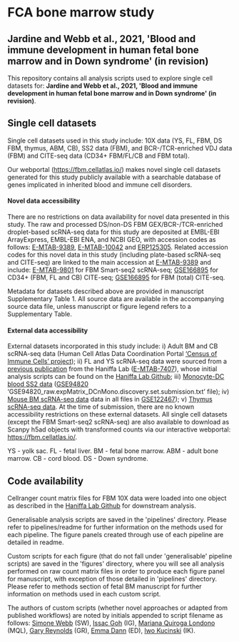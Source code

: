 # FCA bone marrow study
## Jardine and Webb et al., 2021, 'Blood and immune development in human fetal bone marrow and in Down syndrome' (in revision)

This repository contains all analysis scripts used to explore single cell datasets for: **Jardine and Webb et al., 2021, 'Blood and immune development in human fetal bone marrow and in Down syndrome' (in revision)**.

## Single cell datasets 

Single cell datasets used in this study include: 10X data (YS, FL, FBM, DS FBM, thymus, ABM, CB), SS2 data (FBM), and BCR-/TCR-enriched VDJ data (FBM) and CITE-seq data (CD34+ FBM/FL/CB and FBM total). 

Our webportal (https://fbm.cellatlas.io/) makes novel single cell datasets generated for this study publicly available with a searchable database of genes implicated in inherited blood and immune cell disorders.

#### Novel data accessibility
There are no restrictions on data availability for novel data presented in this study. The raw and processed DS/non-DS FBM GEX/BCR-/TCR-enriched droplet-based scRNA-seq data for this study are deposited at EMBL-EBI ArrayExpress, EMBL-EBI ENA, and NCBI GEO, with accession codes as follows: [E-MTAB-9389](https://www.ebi.ac.uk/arrayexpress/experiments/E-MTAB-9389/), [E-MTAB-10042](https://www.ebi.ac.uk/arrayexpress/experiments/E-MTAB-10042/) and [ERP125305](https://www.ebi.ac.uk/ena/browser/view/PRJEB41514). Related accession codes for this novel data in this study (including plate-based scRNA-seq and CITE-seq) are linked to the main accession at [E-MTAB-9389](https://www.ebi.ac.uk/arrayexpress/experiments/E-MTAB-9389/) and include: [E-MTAB-9801](https://www.ebi.ac.uk/arrayexpress/experiments/E-MTAB-9801/) for FBM Smart-seq2 scRNA-seq; [GSE166895](https://www.ncbi.nlm.nih.gov/geo/query/acc.cgi?acc=GSE166895) for CD34+ (FBM, FL and CB) CITE-seq; [GSE166895](https://www.ncbi.nlm.nih.gov/geo/query/acc.cgi?acc=GSE166895) for FBM (total) CITE-seq. 

Metadata for datasets described above are provided in manuscript Supplementary Table 1. All source data are available in the accompanying source data file, unless manuscript or figure legend refers to a Supplementary Table. 

#### External data accessibility
External datasets incorporated in this study include: i)  Adult BM and CB scRNA-seq data (Human Cell Atlas Data Coordination Portal [‘Census of Immune Cells’ project](https://data.humancellatlas.org/explore/projects/cc95ff89-2e68-4a08-a234-480eca21ce79)); ii) FL and YS scRNA-seq data were sourced from a [previous publication](https://doi.org/10.1038/s41586-019-1652-y) from the Haniffa Lab ([E-MTAB-7407](https://www.ebi.ac.uk/arrayexpress/experiments/E-MTAB-7407/)), whose initial analysis scripts can be found on the [Haniffa Lab Github](https://github.com/haniffalab/FCA_liver); iii) [Monocyte-DC blood SS2 data](https://science.sciencemag.org/content/356/6335/eaah4573) ([GSE94820](https://www.ncbi.nlm.nih.gov/geo/query/acc.cgi?acc=GSE94820) ‘GSE94820_raw.expMatrix_DCnMono.discovery.set.submission.txt’ file); iv) [Mouse BM scRNA-seq data](https://doi.org/10.1038/s41556-019-0439-6) data in all files in [GSE122467](https://www.ncbi.nlm.nih.gov/geo/query/acc.cgi?acc=GSE122467)); v) [Thymus scRNA-seq data](https://science.sciencemag.org/content/367/6480/eaay3224/tab-article-info). At the time of submission, there are no known accessibility restrictions on these external datasets. All single cell datasets (except the FBM Smart-seq2 scRNA-seq) are also available to download as Scanpy h5ad objects with transformed counts via our interactive webportal: https://fbm.cellatlas.io/. 

YS - yolk sac. FL - fetal liver. BM - fetal bone marrow. ABM - adult bone marrow. CB - cord blood. DS - Down syndrome.

## Code availability

Cellranger count matrix files for FBM 10X data were loaded into one object as described in the [Haniffa Lab Github](https://github.com/haniffalab/FCA_liver) for downstream analysis. 

Generalisable analysis scripts are saved in the 'pipelines' directory. Please refer to pipelines/readme for further information on the methods used for each pipeline. The figure panels created through use of each pipeline are detailed in readme.

Custom scripts for each figure (that do not fall under 'generalisable' pipeline scripts) are saved in the 'figures' directory, where you will see all analysis performed on raw count matrix files in order to produce each figure panel for manuscript, with exception of those detailed in 'pipelines' directory. Please refer to methods section of fetal BM manuscript for further information on methods used in each custom script. 

The authors of custom scripts (whether novel approaches or adapted from published workflows) are noted by initials appended to script filename as follows: [Simone Webb](https://github.com/simonewebb) (SW), [Issac Goh](https://github.com/Issacgoh) (IG), [Mariana Quiroga Londono](https://github.com/marianaql) (MQL), [Gary Reynolds](https://github.com/greynolds81) (GR), [Emma Dann](https://github.com/emdann) (ED), [Iwo Kucinski](https://github.com/Iwo-K) (IK).
